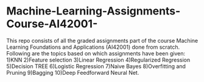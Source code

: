 # Machine-Learning-Assignments-Course-AI42001-
This repo consists of all the graded assignments part of the course Machine Learning Foundations and Applications (AI42001) done from scratch.
Following are the topics based on which assignments have been given:
1)KNN
2)Feature selection
3)Linear Regression
4)Regularized Regression
5)Decision TREE
6)Logistic Regression
7)Naive Bayes
8)Overfitting and Pruning
9)Bagging
10)Deep Feedforward Neural Net.
